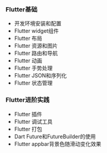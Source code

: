 ### Flutter基础

* 开发环境安装和配置
* Flutter widget组件
* Flutter 布局
* Flutter 资源和图片
* Flutter 路由和导航
* Flutter 动画
* Flutter 手势处理
* Flutter JSON和序列化
* Flutter 状态管理

### Flutter进阶实践

* Flutter 插件
* Flutter 调试工具
* Flutter 打包
* Dart Future和FutureBuilder的使用
* Flutter appbar背景色随滑动变化效果

